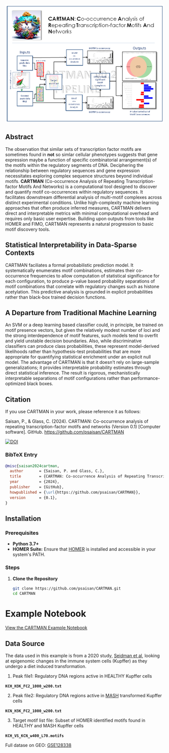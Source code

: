 <img src="Images/pipeline0.2.PNG"  style="border: 0;"/>

## Abstract

The observation that similar sets of transcription factor motifs are sometimes found in **not** so simlar cellular phenotypes suggests that gene expression maybe a function of specific combinatorial arrangement(s) of the motifs within the regulatory segments of DNA. Deciphering the relationship between regulatory sequences and gene expression necessitates exploring complex sequence structures beyond individual motifs. **CARTMAN** (Co-occurrence Analysis of Repeating Transcription-factor Motifs And Networks) is a computational tool designed to discover and quantify motif co-occurrences within regulatory sequences. It facilitates downstream differential analysis of multi-motif complexes across distinct experimental conditions. Unlike high-complexity machine learning approaches that often produce inferred measures, CARTMAN delivers direct and interpretable metrics with minimal computational overhead and requires only basic user expertise. Building upon outputs from tools like HOMER and FIMO, CARTMAN represents a natural progression to basic motif discovery tools.

## Statistical Interpretability in Data-Sparse Contexts

CARTMAN faciliates a formal probabilistic prediction model. It systematically enumerates motif combinations, estimates their co-occurrence frequencies to allow computation of statistical significance for each configuration, to produce p-value based probability separations of motif combinations that correlate with regulatory changes such as histone acetylation. This predictive analysis is grounded in explicit probabilities rather than black-box trained decision functions.

## A Departure from Traditional Machine Learning

An SVM or a deep learning based classifier could, in principle, be trained on motif presence vectors, but given the relatively modest number of loci and the strong interdependence of motif features, such models tend to overfit and yield unstable decision boundaries. Also, while discriminative classifiers can produce class probabilities, these represent model-derived likelihoods rather than hypothesis-test probabilities that are more appropriate for quantifying statistical enrichment under an explicit null model. The advantage of CARTMAN is that it doesn't rely on large-sample generalizations; it provides interpretable probability estimates through direct statistical inference. The result is rigorous, mechanistically interpretable separations of motif configurations rather than performance-optimized black boxes.

## Citation   

If you use CARTMAN in your work, please reference it as follows:

Saisan, P., & Glass, C. (2024). CARTMAN: Co-occurrence analysis of repeating transcription-factor motifs and networks (Version 0.1) [Computer software]. GitHub. https://github.com/psaisan/CARTMAN

[![DOI](https://zenodo.org/badge/DOI/10.5281/zenodo.13863034.svg)]()

### BibTeX Entry

```bibtex
@misc{saisan2024cartman,
  author       = {Saisan, P. and Glass, C.},
  title        = {CARTMAN: Co-occurrence Analysis of Repeating Transcription-factor Motifs And Networks},
  year         = {2024},
  publisher    = {GitHub},
  howpublished = {\url{https://github.com/psaisan/CARTMAN}},
  version      = {0.1},
}
```


## Installation

### Prerequisites

- **Python 3.7+**
- **HOMER Suite:** Ensure that [HOMER](http://homer.ucsd.edu) is installed and accessible in your system's PATH.

### Steps

1. **Clone the Repository**

   ```bash
   git clone https://github.com/psaisan/CARTMAN.git
   cd CARTMAN
   
# Example Notebook

[View the CARTMAN Example Notebook](./Notebooks/CARTMAN_Example.ipynb)


## Data Source

The data used in this example is from a 2020 study, [Seidman et al](https://pubmed.ncbi.nlm.nih.gov/32362324/), looking at epigenomic changes in the immune system cells (Kupffer) as they undergo a diet induced transformation.

1. Peak file1: Regulatory DNA regions active in HEALTHY Kupffer cells 

**`KCH_H3K_FC2_1000_w200.txt`** 

2. Peak file2: Regulatory DNA regions active  in [MASH](https://en.wikipedia.org/wiki/Metabolic_dysfunction%E2%80%93associated_steatotic_liver_disease) transformed Kupffer cells 

**`KCN_H3K_FC2_1000_w200.txt`** 

3. Target motif list file: Subset of HOMER identified motifs found in HEALTHY and MASH Kupffer cells 
   
**`KCH_VS_KCN_w400_L70.motifs`**

Full datase on GEO: [GSE128338](https://www.ncbi.nlm.nih.gov/geo/query/acc.cgi?acc=GSE128338)


